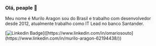 ### Olá, peaple 👋

Meu nome é Murilo Aragon sou do Brasil e trabalho com desenvolvedor desde 2012, atualmente trabalho como IT Lead no banco Santander.

[![Linkedin Badge](https://img.shields.io/badge/-LinkedIn-blue?style=flat-square&logo=Linkedin&logoColor=white&link=[https://www.linkedin.com/in/omariosouto](https://www.linkedin.com/in/murilo-aragon-62194438/))]([https://www.linkedin.com/in/omariosouto](https://www.linkedin.com/in/murilo-aragon-62194438/))
